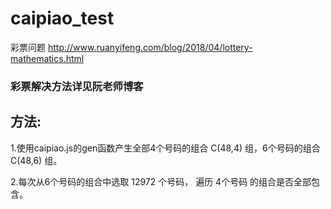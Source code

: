 # caipiao_test
彩票问题    http://www.ruanyifeng.com/blog/2018/04/lottery-mathematics.html

### 彩票解决方法详见阮老师博客
## 方法: 
  1.使用caipiao.js的gen函数产生全部4个号码的组合 C(48,4) 组，6个号码的组合 C(48,6) 组。

  2.每次从6个号码的组合中选取 12972 个号码， 遍历 4个号码 的组合是否全部包含。
